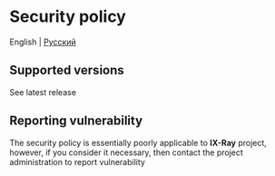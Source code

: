 # Security policy

English | [Русский](./SECURITY.rus.md)

## Supported versions

See latest release

## Reporting vulnerability

The security policy is essentially poorly applicable to __IX-Ray__ project, however, if you consider it necessary, then contact the project administration to report vulnerability
